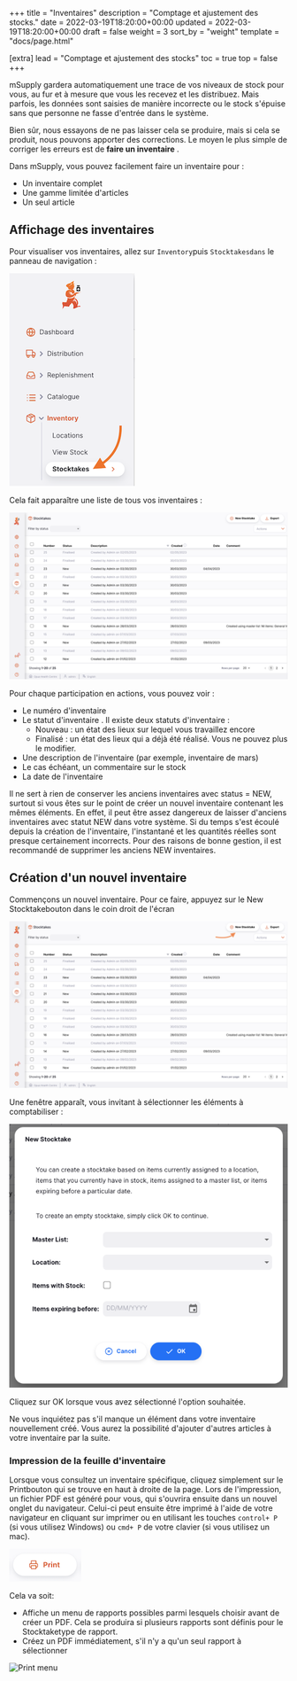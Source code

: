 +++
title = "Inventaires"
description = "Comptage et ajustement des stocks."
date = 2022-03-19T18:20:00+00:00
updated = 2022-03-19T18:20:00+00:00
draft = false
weight = 3
sort_by = "weight"
template = "docs/page.html"

[extra]
lead = "Comptage et ajustement des stocks"
toc = true
top = false
+++

mSupply gardera automatiquement une trace de vos niveaux de stock pour vous, au fur et à mesure que vous les recevez et les distribuez. Mais parfois, les données sont saisies de manière incorrecte ou le stock s'épuise sans que personne ne fasse d'entrée dans le système.

Bien sûr, nous essayons de ne pas laisser cela se produire, mais si cela se produit, nous pouvons apporter des corrections. Le moyen le plus simple de corriger les erreurs est de **faire un inventaire** .

Dans mSupply, vous pouvez facilement faire un inventaire pour :

- Un inventaire complet
- Une gamme limitée d'articles
- Un seul article

## Affichage des inventaires

Pour visualiser vos inventaires, allez sur `Inventory`puis `Stocktakesdans` le panneau de navigation :

![Stocktake: nav](images/stocktake_gotost.png)

Cela fait apparaître une liste de tous vos inventaires :

![Stocktake: list](images/stocktake_stocktakelist.png)

Pour chaque participation en actions, vous pouvez voir :

- Le numéro d'inventaire
- Le statut d'inventaire . Il existe deux statuts d'inventaire :
  - Nouveau : un état des lieux sur lequel vous travaillez encore
  - Finalisé : un état des lieux qui a déjà été réalisé. Vous ne pouvez plus le modifier.
- Une description de l'inventaire (par exemple, inventaire de mars)
- Le cas échéant, un commentaire sur le stock
- La date de l'inventaire

<div class="avertissement">
Il ne sert à rien de conserver les anciens inventaires avec status = NEW, surtout si vous êtes sur le point de créer un nouvel inventaire contenant les mêmes éléments. En effet, il peut être assez dangereux de laisser d'anciens inventaires avec statut NEW dans votre système. Si du temps s'est écoulé depuis la création de l'inventaire, l'instantané et les quantités réelles sont presque certainement incorrects. Pour des raisons de bonne gestion, il est recommandé de supprimer les anciens NEW inventaires. </div>

## Création d'un nouvel inventaire

Commençons un nouvel inventaire. Pour ce faire, appuyez sur le New Stocktakebouton dans le coin droit de l'écran

![Stocktake: new](images/stocktake_newstocktake.png)

Une fenêtre apparaît, vous invitant à sélectionner les éléments à comptabiliser :

![Stocktake: New modal](images/stocktake_newmodal.png)

Cliquez sur OK lorsque vous avez sélectionné l'option souhaitée.

<div class="conseil">
Ne vous inquiétez pas s'il manque un élément dans votre inventaire nouvellement créé. Vous aurez la possibilité d'ajouter d'autres articles à votre inventaire par la suite. 
</div>

### Impression de la feuille d'inventaire

Lorsque vous consultez un inventaire spécifique, cliquez simplement sur le Printbouton qui se trouve en haut à droite de la page. Lors de l'impression, un fichier PDF est généré pour vous, qui s'ouvrira ensuite dans un nouvel onglet du navigateur. Celui-ci peut ensuite être imprimé à l'aide de votre navigateur en cliquant sur imprimer ou en utilisant les touches `control+ P` (si vous utilisez Windows) ou `cmd+ P` de votre clavier (si vous utilisez un mac).

![Print button](images/print_button.png)

Cela va soit:

- Affiche un menu de rapports possibles parmi lesquels choisir avant de créer un PDF. Cela se produira si plusieurs rapports sont définis pour le Stocktaketype de rapport.
- Créez un PDF immédiatement, s'il n'y a qu'un seul rapport à sélectionner

![Print menu](images/os_print_menu.png)
